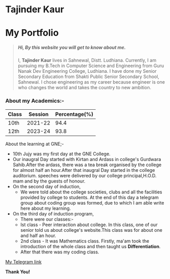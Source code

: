 # Tajinder Kaur
# My Portfolio 

> ##### Hi, By this website you will get to know about me.
>I, **Tajinder Kaur** lives in Sahnewal, Distt. Ludhiana. Currently, I am pursuing my B.Tech in Computer Science and Engineering from Guru Nanak Dev Engineering College, Ludhiana. I have done my Senior Secondary Education from Shakti Public Senior Secondary School, Sahnewal. I chose engineering as my career because engineer is one who changes the world and takes the country to new ambition.    

 

### About my Academics:-

| Class     | Session   | Percentage(%) |
|-----------|-----------|---------------|
| 10th      | 2021-22   | 94.4          |
| 12th      | 2023-24   | 93.8          |


About the learning at GNE;-
 * 10th Jujy was my first day at the GNE College.
  * Our inaugral Day started with Kirtan and Ardass in college's Gurdwara Sahib.After the ardass, there was a tea break organised by the college for almost half an hour.After that inaugral Day started in the college auditorium. speeches were delivered by our college principal,H.O.D. mam and by the guests of honour.
 * On the second day of induction,
   * We were told about the college societies, clubs and all the facilities provided by college to students. At the end of this day a telegram group about coding group was formed, due to which I am able write here about my learning. 
 * On the third day of induction program,
   * There were our classes:-
    - Ist class - Peer interaction about college. In this class, one of our senior told us about college's website.This class was for about one and half an hour.
    - 2nd class - It was Mathematics class. Firstly, ma'am took the introduction of the whole class and then taught us **Differentiation**.
    - After that there was my coding class.

[My Telegram link](t.meTajinder_2449)

 **Thank You!** 
